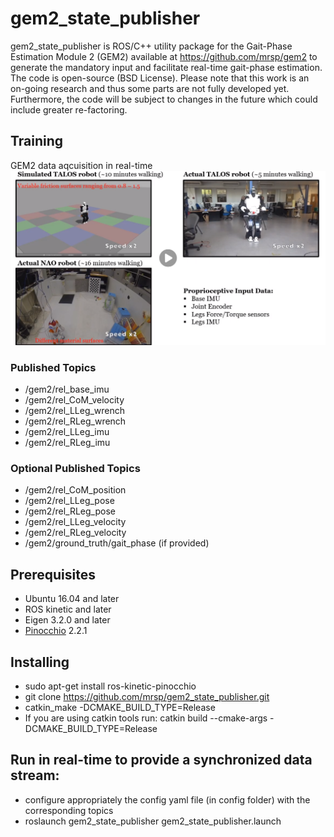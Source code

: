 # gem2_state_publisher
gem2_state_publisher is ROS/C++ utility package for the Gait-Phase Estimation Module 2 (GEM2) available at  https://github.com/mrsp/gem2 to generate the mandatory input and facilitate real-time gait-phase estimation. The code is open-source (BSD License). Please note that this work is an on-going research and thus some parts are not fully developed yet. Furthermore, the code will be subject to changes in the future which could include greater re-factoring.

## Training
GEM2 data aqcuisition in real-time
[![YouTube Link](img/training.png)  ](https://youtu.be/RjmGkNqykZY)

### Published Topics
* /gem2/rel_base_imu
* /gem2/rel_CoM_velocity
* /gem2/rel_LLeg_wrench
* /gem2/rel_RLeg_wrench
* /gem2/rel_LLeg_imu
* /gem2/rel_RLeg_imu
### Optional Published Topics
* /gem2/rel_CoM_position
* /gem2/rel_LLeg_pose
* /gem2/rel_RLeg_pose
* /gem2/rel_LLeg_velocity
* /gem2/rel_RLeg_velocity
* /gem2/ground_truth/gait_phase (if provided)

## Prerequisites
* Ubuntu 16.04 and later
* ROS kinetic and later
* Eigen 3.2.0 and later
* [Pinocchio](https://github.com/stack-of-tasks/pinocchio) 2.2.1

## Installing
* sudo apt-get install ros-kinetic-pinocchio
* git clone https://github.com/mrsp/gem2_state_publisher.git
* catkin_make -DCMAKE_BUILD_TYPE=Release 
* If you are using catkin tools run: catkin build  --cmake-args -DCMAKE_BUILD_TYPE=Release 

## Run in real-time to provide a synchronized data stream:
* configure appropriately the config yaml file (in config folder) with the corresponding topics 
* roslaunch gem2_state_publisher gem2_state_publisher.launch
